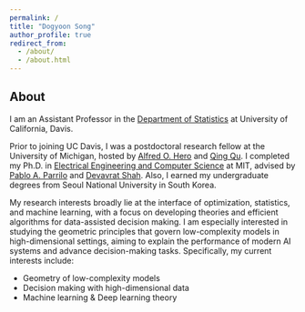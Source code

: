 ```yaml
---
permalink: /
title: "Dogyoon Song"
author_profile: true
redirect_from: 
  - /about/
  - /about.html
---
```



## About
I am an Assistant Professor in the [Department of Statistics](https://statistics.ucdavis.edu/) at University of California, Davis.

Prior to joining UC Davis, I was a postdoctoral research fellow at the University of Michigan, hosted by [Alfred O. Hero](https://hero.engin.umich.edu/) and [Qing Qu](https://qingqu.engin.umich.edu/).  I completed my Ph.D. in [Electrical Engineering and Computer Science](https://www.eecs.mit.edu/) at MIT, advised by [Pablo A. Parrilo](https://www.mit.edu/~parrilo/) and [Devavrat Shah](https://devavrat.mit.edu/).  Also, I earned my undergraduate degrees from Seoul National University in South Korea.

My research interests broadly lie at the interface of optimization, statistics, and machine learning, with a focus on developing theories and efficient algorithms for data-assisted decision making.  I am especially interested in studying the geometric principles that govern low-complexity models in high-dimensional settings, aiming to explain the performance of modern AI systems and advance decision-making tasks. Specifically, my current interests include:
* Geometry of low-complexity models
* Decision making with high-dimensional data
* Machine learning & Deep learning theory


